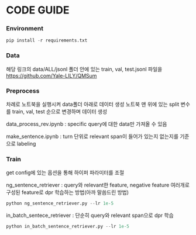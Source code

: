 # CODE GUIDE

### Environment

```python
pip install -r requirements.txt
```

### Data
해당 링크의 data/ALL/jsonl 폴더 안에 있는 train, val, test.jsonl 파일을 
https://github.com/Yale-LILY/QMSum


### Preprocess
차례로 노트북을 실행시켜 data폴더 아래로 데이터 생성 노트북 맨 위에 있는 split 변수를 train, val, test 순으로 변경하며 데이터 생성

data_process_rev.ipynb : specific query에 대한 data만 가져올 수 있음

make_sentence.ipynb : turn 단위로 relevant span이 들어가 있는지 없는지를 기준으로 labeling

### Train

get config에 있는 옵션을 통해 하이퍼 파라미터를 조절

ng_sentence_retriever : query와 relevant한 feature, negative feature 여러개로 구성된 feature로 dpr 학습하는 방법(아까 말씀드린 방법)

```python
python ng_sentence_retriever.py --lr 1e-5
```

in_batch_sentece_retriever : 단순히 query와 relevant span으로 dpr 학습

```python
python in_batch_sentence_retriever.py --lr 1e-5
```

